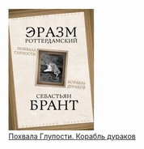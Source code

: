 ![](Похвала%20Глупости.%20Корабль%20дураков.jpg)  
[Похвала Глупости. Корабль дураков](Похвала%20Глупости.%20Корабль%20дураков.md)
